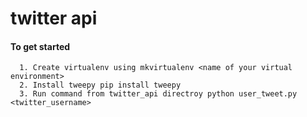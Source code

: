 # twitter api

#### To get started
      1. Create virtualenv using mkvirtualenv <name of your virtual environment> 
      2. Install tweepy pip install tweepy
      3. Run command from twitter_api directroy python user_tweet.py <twitter_username>
  
